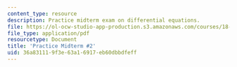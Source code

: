 ```yaml
---
content_type: resource
description: Practice midterm exam on differential equations.
file: https://ol-ocw-studio-app-production.s3.amazonaws.com/courses/18-034-honors-differential-equations-spring-2009/36a831119f3e63a16917eb60dbbdfeff_MIT18_034s09_rec11_pmidterm02.pdf
file_type: application/pdf
resourcetype: Document
title: 'Practice Midterm #2'
uid: 36a83111-9f3e-63a1-6917-eb60dbbdfeff
---
```

